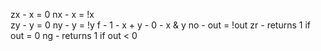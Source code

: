 zx
	- x = 0
nx
	- x = !x	
zy
	- y = 0
ny
	- y = !y
f
	- 1
		- x + y
	- 0
		- x & y
no
	- out = !out
zr
	- returns 1 if out = 0
ng
	- returns 1 if out < 0
